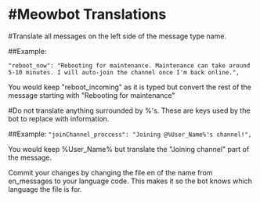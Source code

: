 #Meowbot Translations
===================

#Translate all messages on the left side of the message type name.

##Example:
```
"reboot_now": "Rebooting for maintenance. Maintenance can take around 5-10 minutes. I will auto-join the channel once I'm back online.",
```
	
You would keep "reboot_incoming" as it is typed but convert the rest of the message starting with "Rebooting for maintenance"

#Do not translate anything surrounded by %'s. These are keys used by the bot to replace with information.

##Example:
`
"joinChannel_proccess": "Joining @%User_Name%'s channel!",
`
  
You would keep %User_Name% but translate the "Joining channel" part of the message.

Commit your changes by changing the file en of the name from en_messages to your language code. This makes it so the bot knows which language the file is for.
